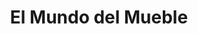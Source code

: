 ---
title: "El Mundo del Mueble"
url: /ciudad-autonoma-de-buenos-aires/el-mundo-del-mueble-avenida-juan-bautista-alberdi/
shop: muebles
---